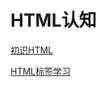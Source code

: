 # HTML认知

[初识HTML](%E5%88%9D%E8%AF%86HTML/%E5%88%9D%E8%AF%86HTML.md)

[HTML标签学习](HTML%E6%A0%87%E7%AD%BE%E5%AD%A6%E4%B9%A0/HTML%E6%A0%87%E7%AD%BE%E5%AD%A6%E4%B9%A0.md)

